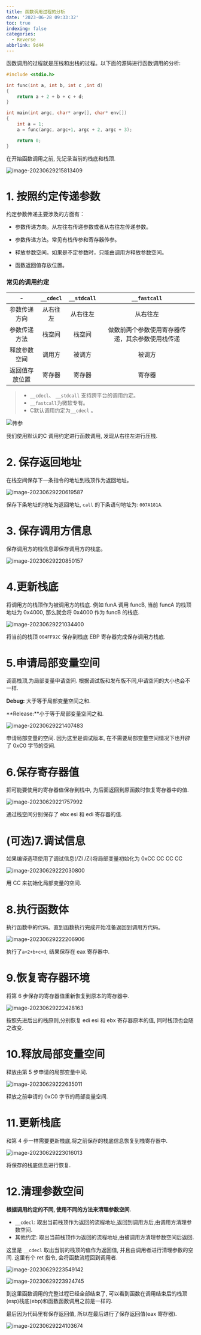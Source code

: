 ```yaml
---
title: 函数调用过程的分析
date: '2023-06-28 09:33:32'
toc: true
indexing: false
categories:
  - Reverse
abbrlink: 9d44
---
```




函数调用的过程就是压栈和出栈的过程。以下面的源码进行函数调用的分析:

```c
#include <stdio.h>

int func(int a, int b, int c ,int d)
{
	return a + 2 + b + c + d;
}

int main(int argc, char* argv[], char* env[])
{
	int a = 1;
	a = func(argc, argc+1, argc + 2, argc + 3);

	return 0;
}
```

在开始函数调用之前, 先记录当前的栈底和栈顶.

![image-20230629215813409](https://pics-place.oss-cn-shanghai.aliyuncs.com/pic/202306292158428.png)

# 1. 按照约定传递参数

约定参数传递主要涉及的方面有：

- 参数传递方向。从左往右传递参数或者从右往左传递参数。
- 参数传递方法。常见有栈传参和寄存器传参。

- 释放参数空间。如果是不定参数时，只能由调用方释放参数空间。
- 函数返回值存放位置。

### 常见的调用约定

|       -        | `__cdecl` | `__stdcall` |                   `__fastcall`                   |
| :------------: | :-------: | :---------: | :----------------------------------------------: |
|  参数传递方向  | 从右往左  |  从右往左   |                     从右往左                     |
|  参数传递方法  |  栈空间   |   栈空间    | 做数前两个参数使用寄存器传递，其余参数使用栈传递 |
|  释放参数空间  |  调用方   |   被调方    |                      被调方                      |
| 返回值存放位置 |  寄存器   |   寄存器    |                      寄存器                      |

> - `__cdecl`、  `__stdcall`  支持跨平台的调用约定。
> - `__fastcall`为微软专有。
> - C默认调用约定为`__cdecl` 。

![传参](https://pics-place.oss-cn-shanghai.aliyuncs.com/pic/202306292202971.png)

我们使用默认的C 调用约定进行函数调用, 发现从右往左进行压栈.

# 2. 保存返回地址

在栈空间保存下一条指令的地址到栈顶作为返回地址。

![image-20230629220619587](https://pics-place.oss-cn-shanghai.aliyuncs.com/pic/202306292206611.png)

保存下条地址的地址为返回地址, `call` 的下条语句地址为: `007A181A`.

# 3. 保存调用方信息

保存调用方的栈信息即保存调用方的栈底。

![image-20230629220850157](https://pics-place.oss-cn-shanghai.aliyuncs.com/pic/202306292208199.png)

# 4.更新栈底

将调用方的栈顶作为被调用方的栈底. 例如 funA 调用 funcB, 当前 funcA 的栈顶地址为 0x4000, 那么就会将 0x4000 作为 funcB 的栈底.

![image-20230629221034400](https://pics-place.oss-cn-shanghai.aliyuncs.com/pic/202306292210444.png)

将当前的栈顶 `004FF92C` 保存到栈底 EBP 寄存器完成保存调用方栈底.

# 5.申请局部变量空间

调高栈顶,为局部变量申请空间. 根据调试版和发布版不同,申请空间的大小也会不一样. 

**Debug:** 大于等于局部变量空间之和.

**Release:**小于等于局部变量空间之和.

![image-20230629221407483](https://pics-place.oss-cn-shanghai.aliyuncs.com/pic/202306292214532.png)

申请局部变量的空间. 因为这里是调试版本, 在不需要局部变量空间情况下也开辟了 0xC0 字节的空间.

# 6.保存寄存器值

把可能要使用的寄存器值保存到栈中, 为后面返回到原函数时恢复寄存器中的值.

![image-20230629221757992](https://pics-place.oss-cn-shanghai.aliyuncs.com/pic/202306292217054.png)

通过栈空间分别保存了 ebx esi 和 edi 寄存器的值.

# (可选)7.调试信息

如果编译选项使用了调试信息(/ZI /Zi)将局部变量初始化为 0xCC CC CC CC

![image-20230629222030800](https://pics-place.oss-cn-shanghai.aliyuncs.com/pic/202306292220827.png)

用 CC 来初始化局部变量的空间.

# 8.执行函数体

执行函数中的代码。直到函数执行完成开始准备返回到调用方代码。

![image-20230629222206906](https://pics-place.oss-cn-shanghai.aliyuncs.com/pic/202306292222966.png)

执行了`a+2+b+c+d`, 结果保存在 eax 寄存器中.

# 9.恢复寄存器环境

将第 6 步保存的寄存器值重新恢复到原本的寄存器中.

![image-20230629222428163](https://pics-place.oss-cn-shanghai.aliyuncs.com/pic/202306292224234.png)

按照先进后出的栈原则,分别恢复 edi esi 和 ebx 寄存器原本的值, 同时栈顶也会随之改变.

# 10.释放局部变量空间

释放由第 5 步申请的局部变量中间.

![image-20230629222635011](https://pics-place.oss-cn-shanghai.aliyuncs.com/pic/202306292226085.png)

释放之前申请的 0xC0 字节的局部变量空间.

# 11.更新栈底

和第 4 步一样需要更新栈底,将之前保存的栈底信息恢复到栈寄存器中.

![image-20230629223016013](https://pics-place.oss-cn-shanghai.aliyuncs.com/pic/202306292230099.png)

将保存的栈底信息进行恢复.

# 12.清理参数空间

**根据调用约定的不同, 使用不同的方法来清理参数空间.**

- `__cdecl`: 取出当前栈顶作为返回的流程地址,返回到调用方后,由调用方清理参数空间.
- 其他约定: 取出当前栈顶作为返回的流程地址,由被调用方清理参数空间后返回.

这里是 `__cdecl` 取出当前的栈顶的值作为返回值, 并且由调用者进行清理参数的空间. 这里有个 ret 指令, 会将函数流程回到调用者. 

![image-20230629223549142](https://pics-place.oss-cn-shanghai.aliyuncs.com/pic/202306292235235.png)

![image-20230629223924745](https://pics-place.oss-cn-shanghai.aliyuncs.com/pic/202306292239835.png)

到这里函数调用的完整过程已经全部结束了, 可以看到函数在调用结束后的栈顶(esp)栈底(ebp)和函数函数调用之前是一样的.

最后因为代码里有保存返回值, 所以在最后进行了保存返回值(eax 寄存器).

![image-20230629224103674](https://pics-place.oss-cn-shanghai.aliyuncs.com/pic/202306292241709.png)













